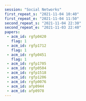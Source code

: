 ```yaml
---
session: "Social Networks"
first_repeat_s: "2021-11-04 10:40" 
first_repeat_e: "2021-11-04 11:50" 
second_repeat_s: "2021-11-04 22:30" 
second_repeat_e: "2021-11-03 22:40"
papers:
 - acm_id: rgfp0420
   flag: 1
 - acm_id: rgfp1712
   flag: 1
 - acm_id: rgfp0451
   flag: 1
 - acm_id: rgfp1705
 - acm_id: rgfp0504
 - acm_id: rgfp1518
 - acm_id: rgfp1206
 - acm_id: rgfp0076
 - acm_id: afp0944
 - acm_id: afp0978
---
```

